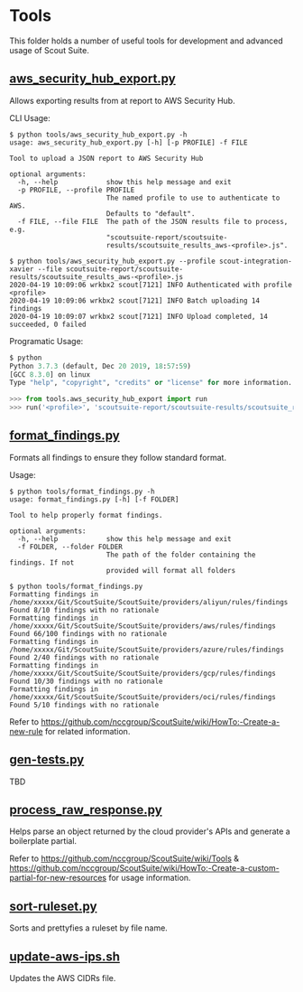 # Tools

This folder holds a number of useful tools for development and advanced usage of Scout Suite.

## [aws_security_hub_export.py](https://github.com/nccgroup/ScoutSuite/blob/master/tools/aws_securtiy_hub_export.py)

Allows exporting results from at report to AWS Security Hub.

CLI Usage:

```shell script
$ python tools/aws_security_hub_export.py -h
usage: aws_security_hub_export.py [-h] [-p PROFILE] -f FILE

Tool to upload a JSON report to AWS Security Hub

optional arguments:
  -h, --help            show this help message and exit
  -p PROFILE, --profile PROFILE
                        The named profile to use to authenticate to AWS.
                        Defaults to "default".
  -f FILE, --file FILE  The path of the JSON results file to process, e.g.
                        "scoutsuite-report/scoutsuite-
                        results/scoutsuite_results_aws-<profile>.js".

$ python tools/aws_security_hub_export.py --profile scout-integration-xavier --file scoutsuite-report/scoutsuite-results/scoutsuite_results_aws-<profile>.js
2020-04-19 10:09:06 wrkbx2 scout[7121] INFO Authenticated with profile <profile>
2020-04-19 10:09:06 wrkbx2 scout[7121] INFO Batch uploading 14 findings
2020-04-19 10:09:07 wrkbx2 scout[7121] INFO Upload completed, 14 succeeded, 0 failed
```

Programatic Usage:

```python
$ python                                    
Python 3.7.3 (default, Dec 20 2019, 18:57:59) 
[GCC 8.3.0] on linux
Type "help", "copyright", "credits" or "license" for more information.

>>> from tools.aws_security_hub_export import run
>>> run('<profile>', 'scoutsuite-report/scoutsuite-results/scoutsuite_results_aws-<profile>.js')
```

## [format_findings.py](https://github.com/nccgroup/ScoutSuite/blob/master/tools/format_findings.py)

Formats all findings to ensure they follow standard format.

Usage:

```shell
$ python tools/format_findings.py -h                                                                                 
usage: format_findings.py [-h] [-f FOLDER]

Tool to help properly format findings.

optional arguments:
  -h, --help            show this help message and exit
  -f FOLDER, --folder FOLDER
                        The path of the folder containing the findings. If not
                        provided will format all folders

$ python tools/format_findings.py   
Formatting findings in /home/xxxxx/Git/ScoutSuite/ScoutSuite/providers/aliyun/rules/findings
Found 8/10 findings with no rationale
Formatting findings in /home/xxxxx/Git/ScoutSuite/ScoutSuite/providers/aws/rules/findings
Found 66/100 findings with no rationale
Formatting findings in /home/xxxxx/Git/ScoutSuite/ScoutSuite/providers/azure/rules/findings
Found 2/40 findings with no rationale
Formatting findings in /home/xxxxx/Git/ScoutSuite/ScoutSuite/providers/gcp/rules/findings
Found 10/30 findings with no rationale
Formatting findings in /home/xxxxx/Git/ScoutSuite/ScoutSuite/providers/oci/rules/findings
Found 5/10 findings with no rationale
```

Refer to https://github.com/nccgroup/ScoutSuite/wiki/HowTo:-Create-a-new-rule for related information.

## [gen-tests.py](https://github.com/nccgroup/ScoutSuite/blob/master/tools/gen-tests.py)

TBD 

## [process_raw_response.py](https://github.com/nccgroup/ScoutSuite/blob/master/tools/process_raw_response.py)

Helps parse an object returned by the cloud provider's APIs and generate a boilerplate partial.

Refer to https://github.com/nccgroup/ScoutSuite/wiki/Tools & https://github.com/nccgroup/ScoutSuite/wiki/HowTo:-Create-a-custom-partial-for-new-resources for usage information.

## [sort-ruleset.py](https://github.com/nccgroup/ScoutSuite/blob/master/tools/sort-ruleset.py)

Sorts and prettyfies a ruleset by file name.

## [update-aws-ips.sh](https://github.com/nccgroup/ScoutSuite/blob/master/tools/update-aws-ips.sh)

Updates the AWS CIDRs file.

